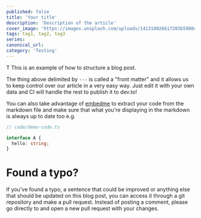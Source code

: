 ```yaml
---
published: false
title: 'Your title'
description: 'Description of the article'
cover_image: 'https://images.unsplash.com/uploads/141310026617203b5980d/c86b8baa?ixlib=rb-1.2.1&q=80&fm=jpg&crop=entropy&cs=tinysrgb&w=1600&h=900&fit=crop'
tags: tag1, tag2, tag3
series:
canonical_url:
category: 'Testing'
---
```


T
This is an example of how to structure a blog post.

The thing above delimited by `---` is called a "front matter" and it allows us to keep control over our article in a very easy way. Just edit it with your own data and CI will handle the rest to publish it to dev.to!

You can also take advantage of [embedme](https://github.com/zakhenry/embedme) to extract your code from the markdown file and make sure that what you're displaying in the markdown is always up to date too e.g.

```ts
// code/demo-code.ts

interface A {
  hello: string;
}
```

# Found a typo?

If you've found a typo, a sentence that could be improved or anything else that should be updated on this blog post, you can access it through a git repository and make a pull request. Instead of posting a comment, please go directly to <REPO URL> and open a new pull request with your changes.
